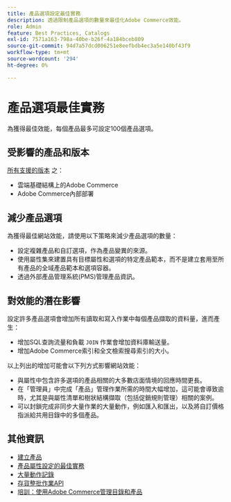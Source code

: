 ```yaml
---
title: 產品選項設定最佳實務
description: 透過限制產品選項的數量來最佳化Adobe Commerce效能。
role: Admin
feature: Best Practices, Catalogs
exl-id: 7571a163-798a-40be-b26f-4a184bceb809
source-git-commit: 94d7a57dcd006251e8eefbdb4ec3a5e140bf43f9
workflow-type: tm+mt
source-wordcount: '294'
ht-degree: 0%

---
```


# 產品選項最佳實務

為獲得最佳效能，每個產品最多可設定100個產品選項。

## 受影響的產品和版本

[所有支援的版本](../../../release/versions.md) 之：

- 雲端基礎結構上的Adobe Commerce
- Adobe Commerce內部部署

## 減少產品選項

為獲得最佳網站效能，請使用以下策略來減少產品選項的數量：

- 設定複雜產品和自訂選項，作為產品變異的來源。
- 使用屬性集來建置具有目標屬性和選項的特定產品範本，而不是建立套用至所有產品的全域產品範本和選項容器。
- 透過外部產品管理系統(PMS)管理產品資訊。

## 對效能的潛在影響

設定許多產品選項會增加所有讀取和寫入作業中每個產品擷取的資料量，進而產生：

- 增加SQL查詢流量和負載 `JOIN` 作業會增加資料庫輸送量。
- 增加Adobe Commerce索引和全文檢索搜尋索引的大小。

以上列出的增加可能會以下列方式影響網站效能：

- 與屬性中包含許多選項的產品相關的大多數店面情境的回應時間更長。
- 在「管理員」中完成「產品」管理作業所需的時間大幅增加，這可能會導致逾時，尤其是與屬性清單和樹狀結構擷取（包括促銷規則管理）相關的案例。
- 可以封鎖完成非同步大量作業的大量動作，例如匯入和匯出，以及將自訂價格指派給共用目錄中的多個產品。

## 其他資訊

- [建立產品](https://experienceleague.adobe.com/docs/commerce-admin/catalog/products/product-create.html)
- [產品屬性設定的最佳實務](product-attributes-and-options.md)
- [大量動作記錄](https://docs.magento.com/user-guide/system/action-log-bulk-actions.html)
- [存貨整批作業API](https://developer.adobe.com/commerce/webapi/rest/inventory/bulk-inventory/)
- [培訓：使用Adobe Commerce管理目錄和產品](https://learning.adobe.com/catalog/adobe_commerce/cours000000000098643.html)
